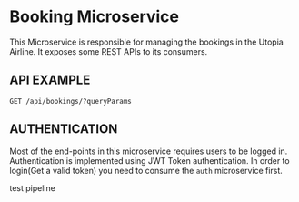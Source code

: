 # Booking Microservice 

This Microservice is responsible for managing the bookings in the Utopia Airline. It exposes some REST APIs to its consumers. 

## API EXAMPLE

`GET /api/bookings/?queryParams`

## AUTHENTICATION

Most of the end-points in this microservice requires users to be logged in. Authentication is implemented using JWT Token authentication. In order to login(Get a valid token) you need to consume the `auth` microservice first. 

test pipeline

